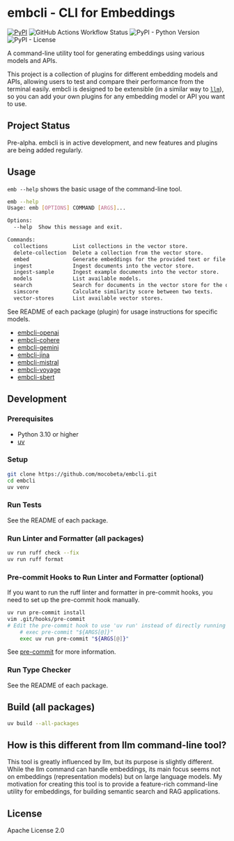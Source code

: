 # embcli - CLI for Embeddings

[![PyPI](https://img.shields.io/pypi/v/embcli-core?label=PyPI)](https://pypi.org/project/embcli-core/)
![GitHub Actions Workflow Status](https://img.shields.io/github/actions/workflow/status/mocobeta/embcli/ci.yml?logo=github&label=tests)
![PyPI - Python Version](https://img.shields.io/pypi/pyversions/embcli-core)
![PyPI - License](https://img.shields.io/pypi/l/embcli-core)

A command-line utility tool for generating embeddings using various models and APIs.

This project is a collection of plugins for different embedding models and APIs, allowing users to test and compare their performance from the terminal easily. embcli is designed to be extensible (in a similar way to [`llm`](https://github.com/simonw/llm)), so you can add your own plugins for any embedding model or API you want to use.

## Project Status

Pre-alpha. embcli is in active development, and new features and plugins are being added regularly.

## Usage

`emb --help` shows the basic usage of the command-line tool.

```bash
emb --help
Usage: emb [OPTIONS] COMMAND [ARGS]...

Options:
  --help  Show this message and exit.

Commands:
  collections        List collections in the vector store.
  delete-collection  Delete a collection from the vector store.
  embed              Generate embeddings for the provided text or file...
  ingest             Ingest documents into the vector store.
  ingest-sample      Ingest example documents into the vector store.
  models             List available models.
  search             Search for documents in the vector store for the query.
  simscore           Calculate similarity score between two texts.
  vector-stores      List available vector stores.
```

See README of each package (plugin) for usage instructions for specific models.

- [embcli-openai](packages/embcli-openai/README.md)
- [embcli-cohere](packages/embcli-cohere/README.md)
- [embcli-gemini](packages/embcli-gemini/README.md)
- [embcli-jina](packages/embcli-jina/README.md)
- [embcli-mistral](packages/embcli-mistral/README.md)
- [embcli-voyage](packages/embcli-voyage/README.md)
- [embcli-sbert](packages/embcli-sbert/README.md)

## Development

### Prerequisites

- Python 3.10 or higher
- [uv](https://github.com/astral-sh/uv)

### Setup

```bash
git clone https://github.com/mocobeta/embcli.git
cd embcli
uv venv
```

### Run Tests

See the README of each package.

### Run Linter and Formatter (all packages)

```bash
uv run ruff check --fix
uv run ruff format
```

### Pre-commit Hooks to Run Linter and Formatter (optional)

If you want to run the ruff linter and formatter in pre-commit hooks, you need to set up the pre-commit hook manually.

```bash
uv run pre-commit install
vim .git/hooks/pre-commit
# Edit the pre-commit hook to use 'uv run' instead of directly running pre-commit
    # exec pre-commit "${ARGS[@]}"
    exec uv run pre-commit "${ARGS[@]}"
```

See [pre-commit](https://pre-commit.com/) for more information.

### Run Type Checker

See the README of each package.

## Build (all packages)

```bash
uv build --all-packages
```

## How is this different from llm command-line tool?

This tool is greatly influenced by llm, but its purpose is slightly different. While the llm command can handle embeddings, its main focus seems not on embeddings (representation models) but on large language models. My motivation for creating this tool is to provide a feature-rich command-line utility for embeddings, for building semantic search and RAG applications.

## License

Apache License 2.0
